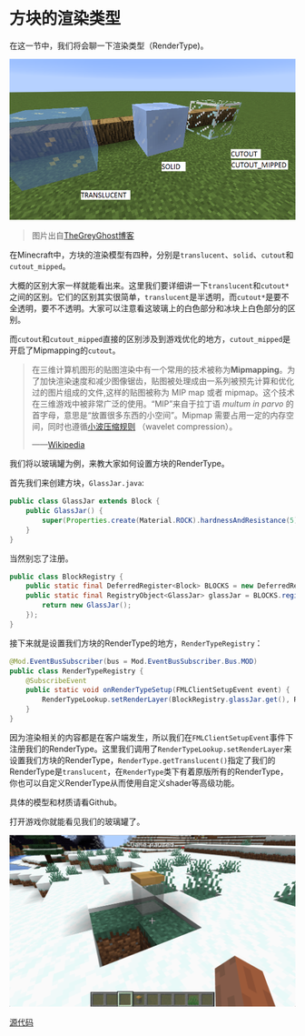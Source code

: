 # 方块的渲染类型

在这一节中，我们将会聊一下渲染类型（RenderType)。

![img](./rendertype.assets/blockrenderlayers.png)

> 图片出自[TheGreyGhost博客](https://greyminecraftcoder.blogspot.com/2020/04/block-rendering-1144.html)

在Minecraft中，方块的渲染模型有四种，分别是`translucent`、`solid`、`cutout`和`cutout_mipped`。

大概的区别大家一样就能看出来。这里我们要详细讲一下`translucent`和`cutout*`之间的区别。它们的区别其实很简单，`translucent`是半透明，而`cutout*`是要不全透明，要不不透明。大家可以注意看这玻璃上的白色部分和冰块上白色部分的区别。

而`cutout`和`cutout_mipped`直接的区别涉及到游戏优化的地方，`cutout_mipped`是开启了Mipmapping的`cutout`。

> 在三维计算机图形的贴图渲染中有一个常用的技术被称为**Mipmapping**。为了加快渲染速度和减少图像锯齿，贴图被处理成由一系列被预先计算和优化过的图片组成的文件,这样的贴图被称为 MIP map 或者 mipmap。这个技术在三维游戏中被非常广泛的使用。“MIP”来自于拉丁语 *multum in parvo* 的首字母，意思是“放置很多东西的小空间”。Mipmap 需要占用一定的内存空间，同时也遵循[小波压缩规则](https://zh.wikipedia.org/w/index.php?title=小波压缩规则&action=edit&redlink=1) （wavelet compression）。
>
> ——[Wikipedia](https://zh.wikipedia.org/wiki/Mipmap)

我们将以玻璃罐为例，来教大家如何设置方块的RenderType。

首先我们来创建方块，`GlassJar.java`:

```java
public class GlassJar extends Block {
    public GlassJar() {
        super(Properties.create(Material.ROCK).hardnessAndResistance(5).notSolid());
    }
}
```

当然别忘了注册。

```java
public class BlockRegistry {
    public static final DeferredRegister<Block> BLOCKS = new DeferredRegister<>(ForgeRegistries.BLOCKS, "neutrino");
    public static final RegistryObject<GlassJar> glassJar = BLOCKS.register("glass_jar", () -> {
        return new GlassJar();
    });
}
```

接下来就是设置我们方块的RenderType的地方，`RenderTypeRegistry`：

```java
@Mod.EventBusSubscriber(bus = Mod.EventBusSubscriber.Bus.MOD)
public class RenderTypeRegistry {
    @SubscribeEvent
    public static void onRenderTypeSetup(FMLClientSetupEvent event) {
        RenderTypeLookup.setRenderLayer(BlockRegistry.glassJar.get(), RenderType.getTranslucent());
    }
}
```

因为渲染相关的内容都是在客户端发生，所以我们在`FMLClientSetupEvent`事件下注册我们的RenderType。这里我们调用了`RenderTypeLookup.setRenderLayer`来设置我们方块的RenderType，`RenderType.getTranslucent()`指定了我们的RenderType是`translucent`，在`RenderType`类下有着原版所有的RenderType，你也可以自定义RenderType从而使用自定义shader等高级功能。

具体的模型和材质请看Github。

打开游戏你就能看见我们的玻璃罐了。

![image-20200625163139129](rendertype.assets/image-20200625163139129.png)

[源代码](https://github.com/FledgeXu/NeutrinoSourceCode/tree/master/src/main/java/com/tutorial/neutrino/special_render_type)

